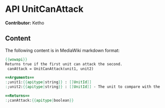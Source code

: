 # API UnitCanAttack

**Contributor:** Ketho

## Content

The following content is in MediaWiki markdown format:

```mediawiki
{{wowapi}}
Returns true if the first unit can attack the second.
 canAttack = UnitCanAttack(unit1, unit2)

==Arguments==
:;unit1:{{apitype|string}} : [[UnitId]]
:;unit2:{{apitype|string}} : [[UnitId]] - The unit to compare with the first unit.

==Returns==
:;canAttack:{{apitype|boolean}}
```